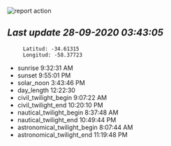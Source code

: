 ![report action](https://github.com/matiasz8/actions-for-reports/workflows/report%20action/badge.svg?branch=develop) 


## *****Last update 28-09-2020 03:43:05*****



		 Latitud: -34.61315
		 Longitud: -58.37723

 - sunrise 	 9:32:31 AM
 - sunset 	 9:55:01 PM
 - solar_noon 	 3:43:46 PM
 - day_length 	 12:22:30
 - civil_twilight_begin 	 9:07:22 AM
 - civil_twilight_end 	 10:20:10 PM
 - nautical_twilight_begin 	 8:37:48 AM
 - nautical_twilight_end 	 10:49:44 PM
 - astronomical_twilight_begin 	 8:07:44 AM
 - astronomical_twilight_end 	 11:19:48 PM
